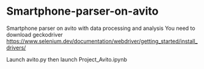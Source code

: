 # Smartphone-parser-on-avito
Smartphone parser on avito with data processing and analysis
You need to download geckodriver https://www.selenium.dev/documentation/webdriver/getting_started/install_drivers/

Launch avito.py then launch Project_Avito.ipynb
